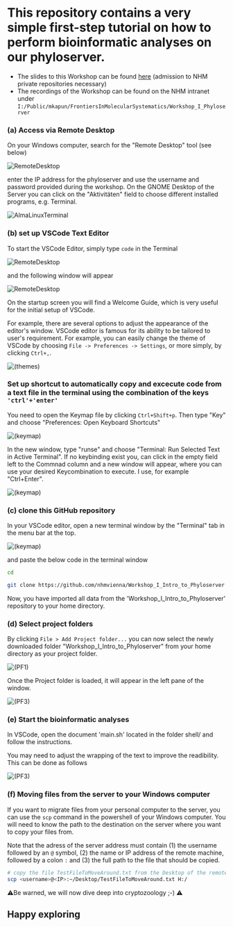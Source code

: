 # This repository contains a very simple first-step tutorial on how to perform bioinformatic analyses on our phyloserver.

-   The slides to this Workshop can be found [here](https://github.com/nhmvienna/FirstSteps/blob/main/resources/Workshop_Phyloserver2.pdf) (admission to NHM private repositories necessary)
-   The recordings of the Workshop can be found on the NHM intranet under `I:/Public/mkapun/FrontiersInMolecularSystematics/Workshop_I_Phyloserver`

### (a) Access via Remote Desktop

On your Windows computer, search for the "Remote Desktop" tool (see below)

![RemoteDesktop](.bckup/Images/Workshop/RD.png)

enter the IP address for the phyloserver and use the username and password provided during the workshop. On the GNOME Desktop of the Server you can click on the "Aktivitäten" field to choose different installed programs, e.g. Terminal.

![AlmaLinuxTerminal](.bckup/Images/AlmaLinuxTerminal.png)

### (b) set up VSCode Text Editor

To start the VSCode Editor, simply type `code` in the Terminal

![RemoteDesktop](.bckup/Images/VSCode/code.png)

and the following window will appear

![RemoteDesktop](.bckup/Images/VSCode/VSC_start.png)

On the startup screen you will find a Welcome Guide, which is very useful for the initial setup of VSCode.

For example, there are several options to adjust the appearance of the editor's window. VSCode editor is famous for its ability to be tailored to user's requirement. For example, you can easily change the theme of VSCode by choosing `File -> Preferences -> Settings`, or more simply, by clicking `Ctrl+,`.

![(themes)](.bckup/Images/VSCode/VSC_theme.png)
### Set up shortcut to automatically copy and excecute code from a text file in the terminal using the combination of the keys `'ctrl'+'enter'`

You need to open the Keymap file by clicking ``Ctrl+Shift+p``. Then type "Key" and choose "Preferences: Open Keyboard Shortcuts"

![(keymap)](.bckup/Images/VSCode/Shortcuts.png)

In the new window, type "runse" and choose "Terminal: Run Selected Text in Active Terminal". If no keybinding exist you, can click in the empty field left to the Commnad column and a new window will appear, where you can use your desired Keycombination to execute. I use, for example "Ctrl+Enter".

![(keymap)](.bckup/Images/VSCode/RunSel.png)

### (c) clone this GitHub repository

In your VSCode editor, open a new terminal window by the "Terminal"  tab in the menu bar at the top. 

![(keymap)](.bckup/Images/VSCode/NewTerminal.png)

and paste the below code in the terminal window

```bash
cd

git clone https://github.com/nhmvienna/Workshop_I_Intro_to_Phyloserver
```

Now, you have imported all data from the 'Workshop_I_Intro_to_Phyloserver' repository to your home directory.

### (d) Select project folders

By clicking `File > Add Project folder...`  you can now select the newly downloaded folder "Workshop_I_Intro_to_Phyloserver" from your home directory as your project folder.

![(PF1)](.bckup/Images/VSCode/ProjectFolder1.png)

Once the Project folder is loaded, it will appear in the left pane of the window.

![(PF3)](.bckup/Images/VSCode/Sidebar.png)

### (e) Start the bioinformatic analyses

In VSCode, open the document 'main.sh' located in the folder shell/ and follow the instructions.

You may need to adjust the wrapping of the text to improve the readibility. This can be done as follows

![(PF3)](.bckup/Images/Workshop/VSCode_Softwrap.png)

### (f) Moving files from the server to your Windows computer

If you want to migrate files from your personal computer to the server, you can use the `scp` command in the powershell of your Windows computer. You will need to know the path to the destination on the server where you want to copy your files from.

Note that the adress of the server address must contain (1) the username followed by an `@` symbol, (2) the name or IP address of the remote machine, followed by a colon `:` and (3) the full path to the file that should be copied.

```bash
# copy the file TestFileToMoveAround.txt from the Desktop of the remote machine to the H:/ drive on your Windows machine
scp <username>@<IP>:~/Desktop/TestFileToMoveAround.txt H:/
```

:warning:Be warned, we will now dive deep into cryptozoology ;-) :warning:

## Happy exploring
